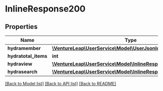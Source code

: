 # InlineResponse200

## Properties
Name | Type | Description | Notes
------------ | ------------- | ------------- | -------------
**hydramember** | [**\VentureLeap\UserService\Model\UserJsonldUserRead[]**](UserJsonldUserRead.md) |  | 
**hydratotal_items** | **int** |  | [optional] 
**hydraview** | [**\VentureLeap\UserService\Model\InlineResponse200Hydraview**](InlineResponse200Hydraview.md) |  | [optional] 
**hydrasearch** | [**\VentureLeap\UserService\Model\InlineResponse200Hydrasearch**](InlineResponse200Hydrasearch.md) |  | [optional] 

[[Back to Model list]](../../README.md#documentation-for-models) [[Back to API list]](../../README.md#documentation-for-api-endpoints) [[Back to README]](../../README.md)

